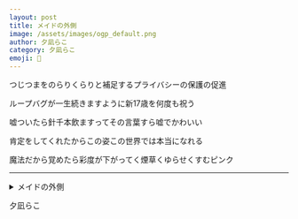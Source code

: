 ```yaml
---
layout: post
title: メイドの外側
image: /assets/images/ogp_default.png
author: 夕凪らこ
category: 夕凪らこ
emoji: 🧊
---
```


<div class="tanka-area"><div class="tanka">
<p>つじつまをのらりくらりと補足するプライバシーの保護の促進</p>
<p>ループバグが一生続きますように新<span class="tate-chu-yoko-upright">17</span>歳を何度も祝う</p>
<p>嘘ついたら針千本飲ますってその言葉すら嘘でかわいい</p>
<p>肯定をしてくれたからこの姿この世界では本当になれる</p>
<p>魔法だから覚めたら彩度が下がってく煙草くゆらせくすむピンク</p></div></div>

---

<details><summary>メイドの外側</summary>
つじつまをのらりくらりと補足するプライバシーの保護の促進<br/>
ループバグが一生続きますように新17歳を何度も祝う<br/>
嘘ついたら針千本飲ますってその言葉すら嘘でかわいい<br/>
肯定をしてくれたからこの姿この世界では本当になれる<br/>
魔法だから覚めたら彩度が下がってく煙草くゆらせくすむピンク<br/>
</details>

夕凪らこ
